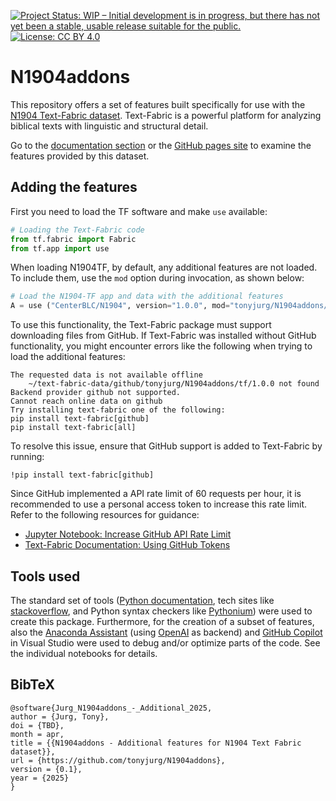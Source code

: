 [![Project Status: WIP – Initial development is in progress, but there has not yet been a stable, usable release suitable for the public.](https://www.repostatus.org/badges/latest/wip.svg)](https://www.repostatus.org/#wip)
[![License: CC BY 4.0](https://img.shields.io/badge/License-CC_BY%204.0-lightgrey.svg)](https://creativecommons.org/licenses/by/4.0/)

# N1904addons

This repository offers a set of features built specifically for use with the [N1904 Text-Fabric dataset](https://CenterBLC.github.io/N1904/). Text-Fabric is a powerful platform for analyzing biblical texts with linguistic and structural detail.

Go to the [documentation section](docs/README.md) or the [GitHub pages site](https://tonyjurg.github.io/N1904addons/) to examine the features provided by this dataset.

## Adding the features

First you need to load the TF software and make `use` available:

```python
# Loading the Text-Fabric code
from tf.fabric import Fabric
from tf.app import use
```

When loading N1904TF, by default, any additional features are not loaded. To include them, use the `mod` option during invocation, as shown below:

```python
# Load the N1904-TF app and data with the additional features
A = use ("CenterBLC/N1904", version="1.0.0", mod="tonyjurg/N1904addons/tf/", hoist=globals())
```

To use this functionality, the Text-Fabric package must support downloading files from GitHub. If Text-Fabric was installed without GitHub functionality, you might encounter errors like the following when trying to load the additional features:

```
The requested data is not available offline
	~/text-fabric-data/github/tonyjurg/N1904addons/tf/1.0.0 not found
Backend provider github not supported.
Cannot reach online data on github
Try installing text-fabric one of the following:
pip install text-fabric[github]
pip install text-fabric[all]
```

To resolve this issue, ensure that GitHub support is added to Text-Fabric by running:

```
!pip install text-fabric[github]
```

Since GitHub implemented a API rate limit of 60 requests per hour, it is recommended to use a personal access token to increase this rate limit. Refer to the following resources for guidance:
- [Jupyter Notebook: Increase GitHub API Rate Limit](https://nbviewer.org/github/CenterBLC/N1904/blob/main/docs/tutorial/Increase_GitHub_rate_limit.ipynb)
- [Text-Fabric Documentation: Using GitHub Tokens](https://annotation.github.io/text-fabric/tf/advanced/repo.html#token-in-environment-variables)

## Tools used

The standard set of tools ([Python documentation](https://www.python.org/doc/), tech sites like [stackoverflow](https://stackoverflow.com/), and Python syntax checkers like [Pythonium](https://pythonium.net/linter)) were used to create this package. Furthermore, for the creation of a subset of features, also the [Anaconda Assistant](https://www.anaconda.com/capability/anaconda-assistant) (using [OpenAI](https://openai.com/) as backend) and [GitHub Copilot](https://github.com/features/copilot) in Visual Studio were used to debug and/or optimize parts of the code. See the individual notebooks for details.

## BibTeX

```
@software{Jurg_N1904addons_-_Additional_2025,
author = {Jurg, Tony},
doi = {TBD},
month = apr,
title = {{N1904addons - Additional features for N1904 Text Fabric dataset}},
url = {https://github.com/tonyjurg/N1904addons},
version = {0.1},
year = {2025}
}
```
